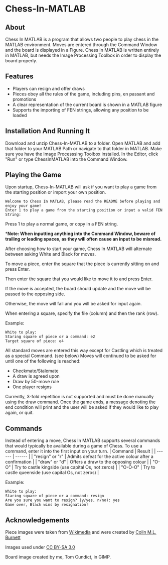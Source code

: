 # Chess-In-MATLAB

## About
Chess In MATLAB is a program that allows two people to play chess in the MATLAB environment.
Moves are entered through the Command Window and the board is displayed in a Figure. Chess In MATLAB 
is written entirely in MATLAB, but needs the Image Processing Toolbox in order to display the board properly.

## Features

- Players can resign and offer draws
- Pieces obey all the rules of the game, including pins, en passant and promotions
- A clear representation of the current board is shown in a MATLAB figure
- Supports the importing of FEN strings, allowing any position to be loaded



## Installation And Running It

Download and unzip Chess-In-MATLAB to a folder.
Open MATLAB and add that folder to your MATLAB Path or navigate to that folder in MATLAB.
Make sure you have the Image Processsing Toolbox installed.
In the Editor, click "Run" or type ChessInMATLAB into the Command Window.

## Playing the Game
Upon startup, Chess-In-MATLAB will ask if you want to play
a game from the starting position or import your own position.
``` 
Welcome to Chess In MATLAB, please read the README before playing and enjoy your game!
Enter 1 to play a game from the starting position or input a valid FEN String: 
```
Press 1 to play a normal game, or copy in a FEN string.

***Note: When inputting anything into the Command Window, beware of 
trailing or leading spaces, as they will often cause an input to be misread.**

After choosing how to start your game, Chess In MATLAB will alternate between asking White and Black for moves.

To move a piece, enter the square that the piece is currently sitting on and press Enter.

Then enter the square that you would like to move it to and press Enter.

If the move is accepted, the board should update and the move will be passed to the opposing side.

Otherwise, the move will fail and you will be asked for input again.

When entering a square, specify the file (column) and then the rank (row).

Example:
```
White to play:
Staring square of piece or a command: e2
Target square of piece: e4
```
All standard moves are entered this way except for Castling which is treated as a special Command. (see below)
Moves will continued to be asked for until one of the following is reached:
 - Checkmate/Stalemate
 - A draw is agreed upon
 - Draw by 50-move rule
 - One player resigns

Currently, 3-fold repetition is not supported and must be done manually using the draw command.
Once the game ends, a message denoting the end condition will print and the user will be asked if they would like to play again, or quit.
## Commands
Instead of entering a move, Chess In MATLAB supports several commands that would typically be available during a game of Chess.
To use a command, enter it into the first input on your turn.
| Command | Result |
| ------ | ------ |
| "resign" or "r" | Admits defeat for the active colour after a confirmation |
| "draw" or "d" | Offers a draw to the opposing colour |
| "O-O" | Try to castle kingside (use capital Os, not zeros) |
| "O-O-O" | Try to castle queenside (use capital Os, not zeros) |

Example:
```
White to play:
Staring square of piece or a command: resign
Are you sure you want to resign? (y/yes, n/no): yes
Game over, Black wins by resignation!
```
## Acknowledgements
Piece images were taken from [Wikimedia](https://commons.wikimedia.org/wiki/Category:SVG_chess_pieces) and were created by [Colin M.L. Burnett](https://en.wikipedia.org/wiki/User:Cburnett#Deaths)

Images used under [CC BY-SA 3.0](https://creativecommons.org/licenses/by-sa/3.0/)

Board image created by me, Tom Cundict, in GIMP.
